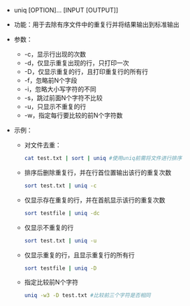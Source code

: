 - uniq [OPTION]... [INPUT [OUTPUT]]

- 功能：用于去除有序文件中的重复行并将结果输出到标准输出

- 参数：

  - -c，显示行出现的次数
  - -d，仅显示重复出现的行，只打印一次
  - -D，仅显示重复的行，且打印重复行的所有行
  - -f，忽略前N个字段
  - -i，忽略大小写字符的不同
  - -s，跳过前面N个字符不比较
  - -u，只显示不重复的行
  - -w，指定每行要比较的前N个字符数

- 示例：

  - 对文件去重：

    ```bash
    cat test.txt | sort | uniq #使用uniq前需将文件进行排序
    ```

  - 排序后删除重复行，并在行首位置输出该行的重复次数

    ```bash
    sort test.txt | uniq -c
    ```

  - 仅显示存在重复的行，并在首航显示该行的重复次数

    ```bash
    sort testfile | uniq -dc
    ```

  - 仅显示不重复的行

    ```bash
    sort test.txt | uniq -u
    ```

  - 仅显示重复的行，且显示重复行的所有行

    ```bash
    sort testfile | uniq -D
    ```

  - 指定比较前N个字符

    ```bash
    uniq -w3 -D test.txt #比较前三个字符是否相同
    ```

    

